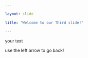 ```yaml
---

layout: slide

title: "Welcome to our Third slide!"

---
```


your text

use the left arrow to go back!
